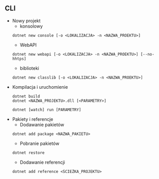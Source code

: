 ## CLI
* Nowy projekt
    * konsolowy
    ```
    dotnet new console [-o <LOKALIZACJA> -n <NAZWA_PROEKTU>]
    ```    
    * WebAPI
    ```
    dotnet new webapi [-o <LOKALIZACJA> -n <NAZWA_PROEKTU>] [--no-hhtps]
    ```
    * biblioteki
    ```
    dotnet new classlib [-o <LOKALIZACJA> -n <NAZWA_PROEKTU>]
    ```
* Kompilacja i uruchomienie
    ```
    dotnet build
    dotnet <NAZWA_PROJEKTU>.dll [<PARAMETRY>]
    ```
    ```
    dotnet [watch] run [PARAMETRY]
    ```
* Pakiety i referencje
    * Dodawanie pakietów
    ```
    dotnet add package <NAZWA_PAKIETU>
    ```
    * Pobranie pakietów
    ```
    dotnet restore
    ```
    * Dodawanie referencji
    ```
    dotnet add reference <ŚCIEŻKA_PROJEKTU>
    ```
